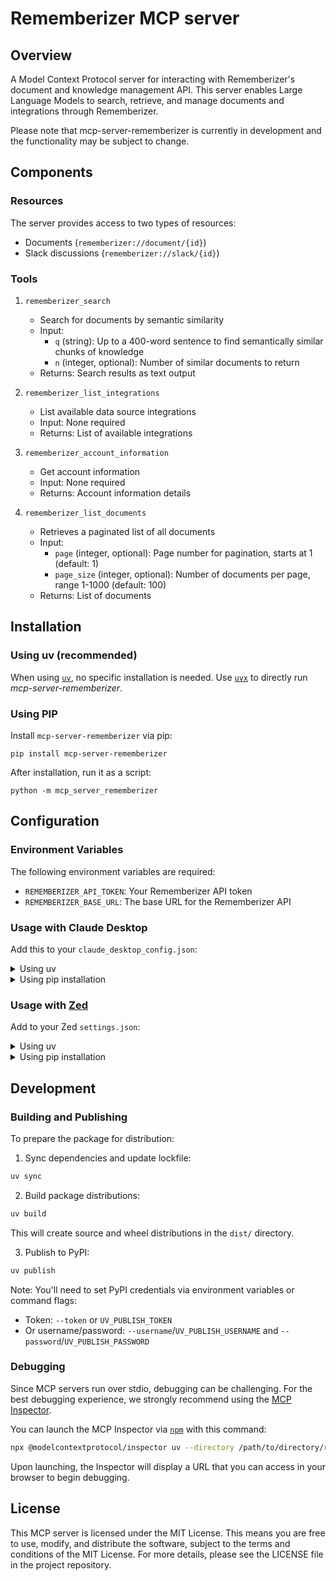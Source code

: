 # Rememberizer MCP server

## Overview

A Model Context Protocol server for interacting with Rememberizer's document and knowledge management API. This server enables Large Language Models to search, retrieve, and manage documents and integrations through Rememberizer.

Please note that mcp-server-rememberizer is currently in development and the functionality may be subject to change.

## Components

### Resources

The server provides access to two types of resources:

- Documents (`rememberizer://document/{id}`)
- Slack discussions (`rememberizer://slack/{id}`)

### Tools

1. `rememberizer_search`

   - Search for documents by semantic similarity
   - Input:
     - `q` (string): Up to a 400-word sentence to find semantically similar chunks of knowledge
     - `n` (integer, optional): Number of similar documents to return
   - Returns: Search results as text output

2. `rememberizer_list_integrations`

   - List available data source integrations
   - Input: None required
   - Returns: List of available integrations

3. `rememberizer_account_information`

   - Get account information
   - Input: None required
   - Returns: Account information details

4. `rememberizer_list_documents`

   - Retrieves a paginated list of all documents
   - Input:
     - `page` (integer, optional): Page number for pagination, starts at 1 (default: 1)
     - `page_size` (integer, optional): Number of documents per page, range 1-1000 (default: 100)
   - Returns: List of documents

## Installation

### Using uv (recommended)

When using [`uv`](https://docs.astral.sh/uv/), no specific installation is needed. Use [`uvx`](https://docs.astral.sh/uv/guides/tools/) to directly run _mcp-server-rememberizer_.

### Using PIP

Install `mcp-server-rememberizer` via pip:

`pip install mcp-server-rememberizer`

After installation, run it as a script:

`python -m mcp_server_rememberizer`

## Configuration

### Environment Variables

The following environment variables are required:

- `REMEMBERIZER_API_TOKEN`: Your Rememberizer API token
- `REMEMBERIZER_BASE_URL`: The base URL for the Rememberizer API

### Usage with Claude Desktop

Add this to your `claude_desktop_config.json`:

<details>
<summary>Using uv</summary>

```json
"mcpServers": {
  "rememberizer": {
    "command": "uv",
    "args": [
      "--directory",
      "~/rememberizer-mcp-servers/src/rememberizer",
      "run",
      "mcp-server-rememberizer"
    ]
  }
}
```

</details>

<details>
<summary>Using pip installation</summary>

```json
"mcpServers": {
  "rememberizer": {
    "command": "python",
    "args": ["-m", "mcp_server_rememberizer"]
  }
}
```

</details>

### Usage with [Zed](https://github.com/zed-industries/zed)

Add to your Zed `settings.json`:

<details>
<summary>Using uv</summary>

```json
"context_servers": [
  "mcp-server-rememberizer": {
    "command": {
      "path": "uv",
      "args": ["mcp-server-rememberizer"]
    }
  }
],
```

</details>

<details>
<summary>Using pip installation</summary>

```json
"context_servers": {
  "mcp-server-rememberizer": {
    "command": {
      "path": "python",
      "args": ["-m", "mcp_server_rememberizer"]
    }
  }
},
```

</details>

## Development

### Building and Publishing

To prepare the package for distribution:

1. Sync dependencies and update lockfile:

```bash
uv sync
```

2. Build package distributions:

```bash
uv build
```

This will create source and wheel distributions in the `dist/` directory.

3. Publish to PyPI:

```bash
uv publish
```

Note: You'll need to set PyPI credentials via environment variables or command flags:

- Token: `--token` or `UV_PUBLISH_TOKEN`
- Or username/password: `--username`/`UV_PUBLISH_USERNAME` and `--password`/`UV_PUBLISH_PASSWORD`

### Debugging

Since MCP servers run over stdio, debugging can be challenging. For the best debugging
experience, we strongly recommend using the [MCP Inspector](https://github.com/modelcontextprotocol/inspector).

You can launch the MCP Inspector via [`npm`](https://docs.npmjs.com/downloading-and-installing-node-js-and-npm) with this command:

```bash
npx @modelcontextprotocol/inspector uv --directory /path/to/directory/rememberizer-mcp-servers/src/rememberizer run mcp-server-rememberizer
```

Upon launching, the Inspector will display a URL that you can access in your browser to begin debugging.

## License

This MCP server is licensed under the MIT License. This means you are free to use, modify, and distribute the software, subject to the terms and conditions of the MIT License. For more details, please see the LICENSE file in the project repository.
